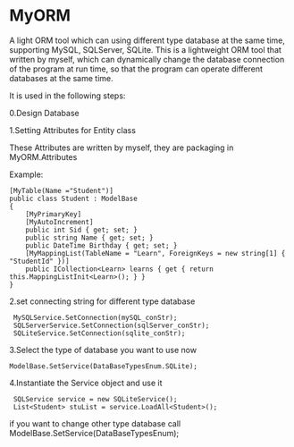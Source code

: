 # MyORM
A light ORM tool which can using different type database at the same time, supporting MySQL, SQLServer, SQLite.
This is a lightweight ORM tool that written by myself, which can dynamically change the database connection of the program at run time, so that the program can operate different databases at the same time.

It is used in the following steps:

0.Design Database

1.Setting Attributes for Entity class

  These Attributes are written by myself, they are packaging in MyORM.Attributes
  
  Example:
  
    [MyTable(Name ="Student")]
    public class Student : ModelBase
    {
        [MyPrimaryKey]
        [MyAutoIncrement]
        public int Sid { get; set; }
        public string Name { get; set; }
        public DateTime Birthday { get; set; }
        [MyMappingList(TableName = "Learn", ForeignKeys = new string[1] { "StudentId" })]
        public ICollection<Learn> learns { get { return this.MappingListInit<Learn>(); } }
    }
    
2.set connecting string for different type database

     MySQLService.SetConnection(mySQL_conStr);
     SQLServerService.SetConnection(sqlServer_conStr);
     SQLiteService.SetConnection(sqlite_conStr);

3.Select the type of database you want to use now

    ModelBase.SetService(DataBaseTypesEnum.SQLite);
    
4.Instantiate the Service object and use it

     SQLService service = new SQLiteService();
     List<Student> stuList = service.LoadAll<Student>();
     
if you want to change other type database call ModelBase.SetService(DataBaseTypesEnum);
